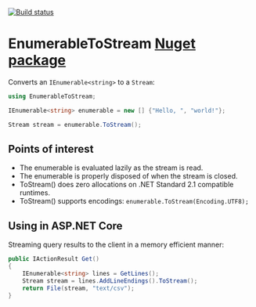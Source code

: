 [![Build status](https://ci.appveyor.com/api/projects/status/q4c8f61tjwgv7cwu?svg=true)](https://ci.appveyor.com/project/morpher/enumerabletostream)

# EnumerableToStream [Nuget package][nuget]

Converts an ```IEnumerable<string>``` to a ```Stream```:

```csharp
using EnumerableToStream;

IEnumerable<string> enumerable = new [] {"Hello, ", "world!"};

Stream stream = enumerable.ToStream();
```

## Points of interest

* The enumerable is evaluated lazily as the stream is read.
* The enumerable is properly disposed of when the stream is closed.
* ToStream() does zero allocations on .NET Standard 2.1 compatible runtimes.
* ToStream() supports encodings: ```enumerable.ToStream(Encoding.UTF8);```

[nuget]: https://www.nuget.org/packages/EnumerableToStream/

## Using in ASP.NET Core

Streaming query results to the client in a memory efficient manner:

```csharp
public IActionResult Get()
{
    IEnumerable<string> lines = GetLines();
    Stream stream = lines.AddLineEndings().ToStream();
    return File(stream, "text/csv");
}
```
